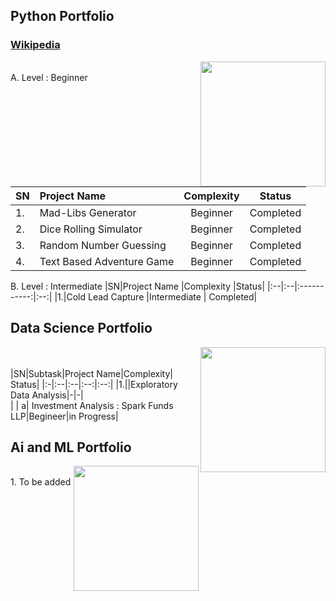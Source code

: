 ## Python Portfolio 
### [Wikipedia](https://github.com/gautamwalve/Portfolio_Projects/wiki)

<img align = "right" width = "200" src = "https://img.icons8.com/clouds/512/python.png">
<br clear= "left"/>
A. Level : Beginner

|SN|Project Name          |Complexity   |Status|
|:--|:--|:-----------:|:--:|
|1.|Mad-Libs Generator |Beginner | Completed| <br>
|2.|Dice Rolling Simulator |Beginner | Completed| <br>
|3.|Random Number Guessing |Beginner | Completed| <br>
|4.|Text Based Adventure Game |Beginner | Completed| <br> 

B. Level : Intermediate
|SN|Project Name          |Complexity   |Status|
|:--|:--|:-----------:|:--:|
|1.|Cold Lead Capture |Intermediate | Completed| <br>

## Data Science Portfolio

<img align = "right" width = "200" src = "https://i.imgur.com/p7um1ZK.png">
<br clear= "left"/>
<br>
|SN|Subtask|Project Name|Complexity| Status|
|:-|:--|:--|:--:|:--:|
|1.||Exploratory Data Analysis|-|-|<br>
| | a| Investment Analysis : Spark Funds LLP|Begineer|in Progress|
</pre>
<br>

</details>

## Ai and ML Portfolio

<img align = "right" width = "200" src = "https://i.imgur.com/hEAIS0j.png">
<br clear= "left"/>
1. To be added
<br>
</details>
